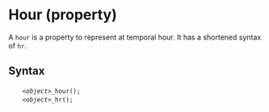 # Hour (property)
A `hour` is a property to represent at temporal hour.  It has a shortened syntax of `hr`.

## Syntax
&nbsp;&nbsp;&nbsp;&nbsp;&nbsp;&nbsp; *`<object>`*`_hour();`<br>
&nbsp;&nbsp;&nbsp;&nbsp;&nbsp;&nbsp; *`<object>`*`_hr();`